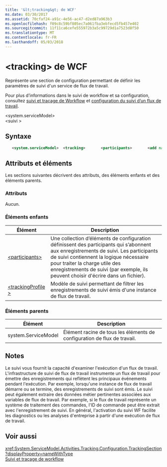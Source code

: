 ```yaml
---
title: '&lt;tracking&gt; de WCF'
ms.date: 03/30/2017
ms.assetid: 70cfaf24-a91c-4e56-ac47-d2ed87a963b3
ms.openlocfilehash: f09c8c59bf805ec7a061fba3ebfecd5fb457e402
ms.sourcegitcommit: 11f11ca6cefe555972b3a5c99729d1a7523d8f50
ms.translationtype: MT
ms.contentlocale: fr-FR
ms.lasthandoff: 05/03/2018
---
```

# <a name="lttrackinggt-of-wcf"></a>&lt;tracking&gt; de WCF
Représente une section de configuration permettant de définir les paramètres de suivi d'un service de flux de travail.  
  
 Pour plus d’informations dans le suivi de workflow et sa configuration, consultez [suivi et traçage de Workflow](../../../../../docs/framework/windows-workflow-foundation/workflow-tracking-and-tracing.md) et [configuration du suivi d’un flux de travail](../../../../../docs/framework/windows-workflow-foundation/configuring-tracking-for-a-workflow.md).  
  
 \<system.serviceModel>  
\<suivi >  
  
## <a name="syntax"></a>Syntaxe  
  
```xml
   <system.serviceModel>  <tracking>       <participants>       <add name="String"            profileName="String"           type="String" />      </participants>     <trackingProfile name="String">      <workflow activityDefinitionId="String">          <activityScheduledQueries>             <activityScheduledQuery activityName="String"                 childActivityName="String"/>          </activityScheduledQueries>             <activityStateQuery activityName="String" />                <arguments>                   <argument name="String"/>                </arguments>                <states>                   <state name="String"/>                </states>                <variables>                   <variable name="String"/>                </variables>          </activityStateQueries>          <bookmarkResumptionQueries>             <bookmarkResumptionQuery name="String" />          </bookmarkResumptionQueries>          <cancelRequestQueries>             <cancelRequestQuery activityName="String"                 childActivityName="String"/>          </cancelRequestQueries>          <customTrackingQueries>             <customTrackingQuery activityName="String"                 name="String"/>          </customTrackingQueries>          <faultPropagationQueries>             <faultPropagationQuery activityName="String"                 faultHandlerActivityName="String"/>          </faultPropagationQueries>         <workflowInstanceQueries>            <workflowInstanceQuery>              <states>                 <state name="String"/>              </states>          </workflowInstanceQuery>        </workflowInstanceQueries>      </workflow>    </trackingProfile>           </profiles>  </tracking></system.serviceModel>  
```
  
## <a name="attributes-and-elements"></a>Attributs et éléments  
 Les sections suivantes décrivent des attributs, des éléments enfants et des éléments parents.  
  
### <a name="attributes"></a>Attributs  
 Aucun.  
  
### <a name="child-elements"></a>Éléments enfants  
  
|Élément|Description|  
|-------------|-----------------|  
|[\<participants>](../../../../../docs/framework/configure-apps/file-schema/windows-workflow-foundation/participants.md)|Une collection d’éléments de configuration définissent des participants qui s’abonnent aux enregistrements de suivi. Les participants de suivi contiennent la logique nécessaire pour traiter la charge utile des enregistrements de suivi (par exemple, ils peuvent choisir d'écrire dans un fichier).|  
|[\<trackingProfile >](../../../../../docs/framework/configure-apps/file-schema/windows-workflow-foundation/trackingprofile.md)|Modèle de suivi permettant de filtrer les enregistrements de suivi émis d'une instance de flux de travail.|  
  
### <a name="parent-elements"></a>Éléments parents  
  
|Élément|Description|  
|-------------|-----------------|  
|system.ServiceModel|Élément racine de tous les éléments de configuration de flux de travail.|  
  
## <a name="remarks"></a>Notes  
 Le suivi vous fournit la capacité d'examiner l'exécution d'un flux de travail. L'infrastructure de suivi de flux de travail instrumente un flux de travail pour émettre des enregistrements qui reflètent les principaux événements pendant l'exécution. Par exemple, lorsqu'une instance de flux de travail démarre ou se termine, des enregistrements de suivi sont émis. Le suivi peut également extraire des données métier pertinentes associées aux variables de flux de travail. Par exemple, si le flux de travail représente un système de traitement des commandes, l'ID de commande peut être extrait avec l'enregistrement de suivi. En général, l'activation du suivi WF facilite les diagnostics ou les analyses d'entreprise à partir d'une exécution de flux de travail.  
  
## <a name="see-also"></a>Voir aussi  
 <xref:System.ServiceModel.Activities.Tracking.Configuration.TrackingSection?displayProperty=nameWithType>       
 [Suivi et traçage de workflow](../../../../../docs/framework/windows-workflow-foundation/workflow-tracking-and-tracing.md)
